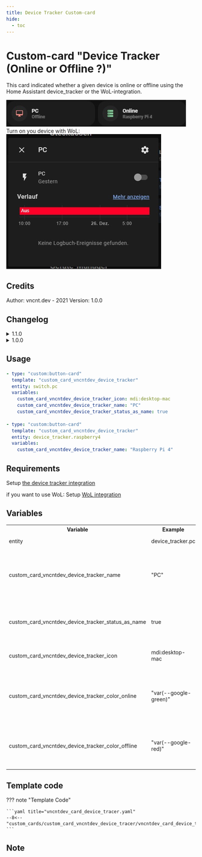 ```yaml
---
title: Device Tracker Custom-card
hide:
  - toc
---
```


<!-- markdownlint-disable MD046 -->

# Custom-card "Device Tracker (Online or Offline ?)"

This card indicated whether a given device is online or offline using the Home Assistant device_tracker or the WoL-integration.

![Preview](../../assets/img/custom_device_tracer.jpg)
<br> Turn on you device with WoL: <br>
![WoL Preview](../../assets/img/custom_device_tracer_wol.jpg)

## Credits

Author: vncnt.dev - 2021
Version: 1.0.0

## Changelog

<details>
<summary>1.1.0</summary>
Support WoL
</details>

<details>
<summary>1.0.0</summary>
Initial release
</details>

## Usage

```yaml
- type: "custom:button-card"
  template: "custom_card_vncntdev_device_tracker"
  entity: switch.pc
  variables:
    custom_card_vncntdev_device_tracker_icon: mdi:desktop-mac
    custom_card_vncntdev_device_tracker_name: "PC"
    custom_card_vncntdev_device_tracker_status_as_name: true

- type: "custom:button-card"
  template: "custom_card_vncntdev_device_tracker"
  entity: device_tracker.raspberry4
  variables:
    custom_card_vncntdev_device_tracker_name: "Raspberry Pi 4"
```

## Requirements

Setup [the device tracker integration](https://www.home-assistant.io/integrations/device_tracker/)

if you want to use WoL:
Setup [WoL integration](https://www.home-assistant.io/integrations/wake_on_lan/)

## Variables

<table>
<tr>
<th>Variable</th>
<th>Example</th>
<th>Required</th>
<th>Explanation</th>
</tr>
<tr>
<td>entity</td>
<td>device_tracker.pc</td>
<td>true</td>
<td>Icon of the Card</td>
</tr>
<tr>
<td>custom_card_vncntdev_device_tracker_name</td>
<td>"PC"</td>
<td>false</td>
<td>Custom name of device<br>default: friendly name of device tracer</td>
</tr>
<tr>
<td>custom_card_vncntdev_device_tracker_status_as_name</td>
<td>true</td>
<td>true</td>
<td>swap label and name?<br>default: false
default: "mdi:server"</td>
</tr>
<tr>
<td>custom_card_vncntdev_device_tracker_icon</td>
<td>mdi:desktop-mac</td>
<td>false</td>
<td>Icon of the Card<br>
default: "mdi:server"</td>
</tr>
<tr>
<td>custom_card_vncntdev_device_tracker_color_online</td>
<td>"var(--google-green)"</td>
<td>false</td>
<td>Color of icon if device is online<br>
default: "var(--google-green)"</td>
</tr>
<tr>
<td>custom_card_vncntdev_device_tracker_color_offline</td>
<td>"var(--google-red)"</td>
<td>false</td>
<td>Color of icon if offline<br>
default: "var(--google-red)"</td>
</tr>
</table>

## Template code

??? note "Template Code"

    ```yaml title="vncntdev_card_device_tracer.yaml"
    --8<-- "custom_cards/custom_card_vncntdev_device_tracer/vncntdev_card_device_tracer.yaml"
    ```

## Note
